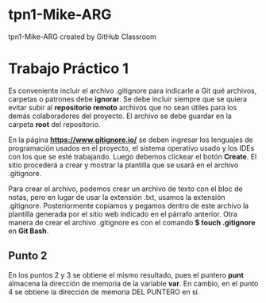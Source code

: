 # tpn1-Mike-ARG
tpn1-Mike-ARG created by GitHub Classroom

# Trabajo Práctico 1

Es conveniente incluir el archivo .gitignore para indicarle a Git qué archivos, carpetas o patrones debe **ignorar**.
Se debe incluir siempre que se quiera evitar subir al **repositorio remoto** archivos que no sean útiles para los demás colaboradores
del proyecto. El archivo se debe guardar en la carpeta **root** del repositorio.

En la página **https://www.gitignore.io/** se deben ingresar los lenguajes de programación usados en el proyecto, el sistema operativo
usado y los IDEs con los que se esté trabajando. Luego debemos clickear el botón **Create**. El sitio procederá a crear y mostrar la
plantilla que se usará en el archivo .gitignore. 

Para crear el archivo, podemos crear un archivo de texto con el bloc de notas, pero en lugar de usar la extensión .txt, usamos la 
extensión .gitignore. Posteriormente copiamos y pegamos dentro de este archivo la plantilla generada por el sitio web indicado en el 
párrafo anterior. Otra manera de crear el archivo .gitignore es con el comando **$ touch .gitignore** en **Git Bash**.


## Punto 2 

En los puntos 2 y 3 se obtiene el mismo resultado, pues el puntero **punt** almacena la dirección de memoria de la variable **var**. En cambio, en el punto 4 se obtiene la dirección de memoria DEL PUNTERO en sí.
